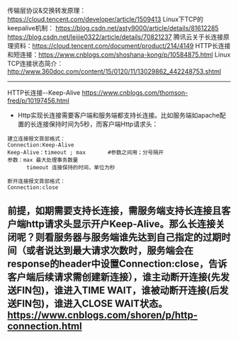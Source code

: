 传输层协议&交换转发原理：  https://cloud.tencent.com/developer/article/1509413
Linux下TCP的keepalive机制： https://blog.csdn.net/asty9000/article/details/81612285 https://blog.csdn.net/leijie0322/article/details/70821237
腾讯云关于长连接原理资料：https://cloud.tencent.com/document/product/214/4149
HTTP长连接和短连接：https://www.cnblogs.com/shoshana-kong/p/10584875.html
Linux TCP连接状态简介： http://www.360doc.com/content/15/0120/11/13029862_442248753.shtml

------------------------------------------------------------------------------------------------------------------------------------
HTTP长连接--Keep-Alive  https://www.cnblogs.com/thomson-fred/p/10197456.html   
- Http实现长连接需要客户端和服务端都支持长连接。比如服务端如apache配置的长连接保持时间为5秒，而客户端Http请求头：
```language
建立连接报文首部格式：
Connection:Keep-Alive
Keep-Alive：timeout ; max       #参数之间用；分号隔开
参数：max 最大处理事务数量
      timeout 连接保持的时间，单位为秒

断开连接报文首部格式：
Connection:close
```
前提，如期需要支持长连接，需服务端支持长连接且客户端http请求头显示开户Keep-Alive。那么长连接关闭呢？则看服务器与服务端谁先达到自己指定的过期时间（或者说达到最大请求次数时，服务端会在response的header中设置Connection:close，告诉客户端后续请求需创建新连接），谁主动断开连接(先发送FIN包)，谁进入TIME WAIT，谁被动断开连接(后发送FIN包)，谁进入CLOSE WAIT状态。
https://www.cnblogs.com/shoren/p/http-connection.html
----------------------------------------------------------------------------------------------------------------------------------------
